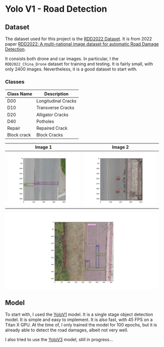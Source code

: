 # Yolo V1 - Road Detection

## Dataset
The dataset used for this project is the [RDD2022 Dataset](https://github.com/sekilab/RoadDamageDetector). It is from 2022 paper [RDD2022: A multi-national image dataset for automatic Road Damage Detection](https://arxiv.org/abs/2209.08538).

It consists both drone and car images. In particular, I the `RDD2022_China_Drone` dataset for training and testing. It is fairly small, with only 2400 images. Nevertheless, it is a good dataset to start with.


### Classes
|  Class Name   |     Description      |
|--------------|-----------------------|
| D00          | Longitudinal Cracks   |
| D10          | Transverse Cracks     |
| D20          | Alligator Cracks      |
| D40          | Potholes              |
| Repair       | Repaired Crack               |
| Block crack  | Block Cracks          |

| Image 1 | Image 2 |
|---------|---------|
| ![Image 1](./imgs/Figure_3.png) | ![Image 2](./imgs/Figure_5.png) |

![Image 1](./imgs/Figure_4.png) 


## Model
To start with, I used the [YoloV1](https://arxiv.org/abs/1506.02640) model. It is a single stage object detection model. It is simple and easy to implement. It is also fast, with 45 FPS on a Titan X GPU. At the time of, I only trained the model for 100 epochs, but it is already able to detect the road damages, albeit not very well.

I also tried to use the [YoloV3](https://arxiv.org/abs/1804.02767) model, still in progress...



